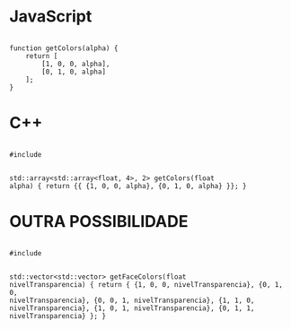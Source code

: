 # JavaScript
<code>
function getColors(alpha) {
    return [
        [1, 0, 0, alpha],
        [0, 1, 0, alpha]
    ];
}
</code>

# C++
<code>
#include <array>

std::array<std::array<float, 4>, 2> getColors(float alpha) {
    return {{
        {1, 0, 0, alpha},
        {0, 1, 0, alpha}
    }};
}
</code>

# OUTRA POSSIBILIDADE 
<code>
#include <vector>

std::vector<std::vector<float>> getFaceColors(float nivelTransparencia) {
    return {
        {1, 0, 0, nivelTransparencia},
        {0, 1, 0, nivelTransparencia},
        {0, 0, 1, nivelTransparencia},
        {1, 1, 0, nivelTransparencia},
        {1, 0, 1, nivelTransparencia},
        {0, 1, 1, nivelTransparencia}
    };
}
</code>